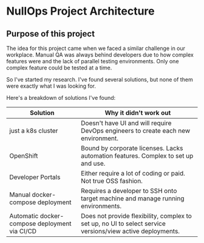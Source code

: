 ﻿# NullOps Project Architecture

## Purpose of this project

The idea for this project came when we faced a similar challenge in our workplace.
Manual QA was always behind developers due to how complex features were and the lack of parallel testing environments.
Only one complex feature could be tested at a time.

So I've started my research. I've found several solutions, but none of them were exactly what I was looking for.

Here's a breakdown of solutions I've found:

| Solution                                      | Why it didn't work out                                                                                     |
|-----------------------------------------------|------------------------------------------------------------------------------------------------------------|
| just a k8s cluster                            | Doesn't have UI and will require DevOps engineers to create each new environment.                          |
| OpenShift                                     | Bound by corporate licenses. Lacks automation features. Complex to set up and use.                         |
| Developer Portals                             | Either require a lot of coding or paid. Not true OSS fashion.                                              |
| Manual docker-compose deployment              | Requires a developer to SSH onto target machine and manage running environments.                           |
| Automatic docker-compose deployment via CI/CD | Does not provide flexibility, complex to set up, no UI to select service versions/view active deployments. |

